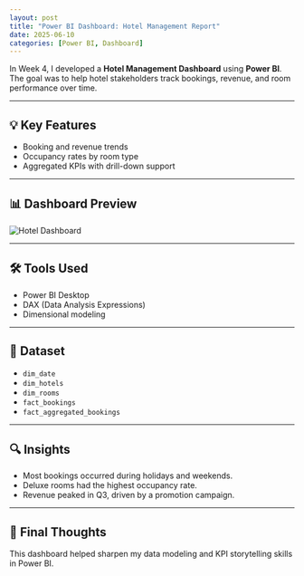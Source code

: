 ```yaml
---
layout: post
title: "Power BI Dashboard: Hotel Management Report"
date: 2025-06-10
categories: [Power BI, Dashboard]
---
```


In Week 4, I developed a **Hotel Management Dashboard** using **Power BI**. The goal was to help hotel stakeholders track bookings, revenue, and room performance over time.

---

## 💡 Key Features

- Booking and revenue trends
- Occupancy rates by room type
- Aggregated KPIs with drill-down support

---

## 📊 Dashboard Preview

![Hotel Dashboard](/assets/images/week4-powerbi.png)

---

## 🛠 Tools Used

- Power BI Desktop
- DAX (Data Analysis Expressions)
- Dimensional modeling

---

## 📁 Dataset

- `dim_date`
- `dim_hotels`
- `dim_rooms`
- `fact_bookings`
- `fact_aggregated_bookings`

---

## 🔍 Insights

- Most bookings occurred during holidays and weekends.
- Deluxe rooms had the highest occupancy rate.
- Revenue peaked in Q3, driven by a promotion campaign.

---

## 📎 Final Thoughts

This dashboard helped sharpen my data modeling and KPI storytelling skills in Power BI.
 
